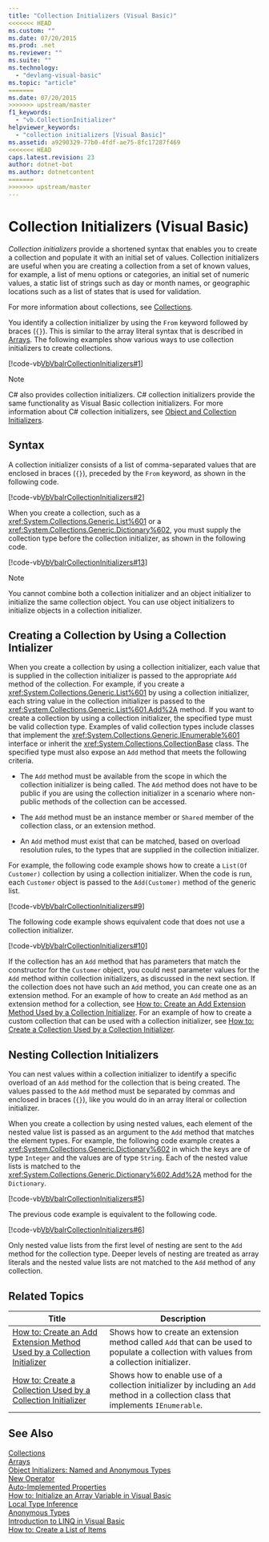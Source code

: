```yaml
---
title: "Collection Initializers (Visual Basic)"
<<<<<<< HEAD
ms.custom: ""
ms.date: 07/20/2015
ms.prod: .net
ms.reviewer: ""
ms.suite: ""
ms.technology: 
  - "devlang-visual-basic"
ms.topic: "article"
=======
ms.date: 07/20/2015
>>>>>>> upstream/master
f1_keywords: 
  - "vb.CollectionInitializer"
helpviewer_keywords: 
  - "collection initializers [Visual Basic]"
ms.assetid: a9290329-77b0-4fdf-ae75-8fc17287f469
<<<<<<< HEAD
caps.latest.revision: 23
author: dotnet-bot
ms.author: dotnetcontent
=======
>>>>>>> upstream/master
---
```

# Collection Initializers (Visual Basic)
*Collection initializers* provide a shortened syntax that enables you to create a collection and populate it with an initial set of values. Collection initializers are useful when you are creating a collection from a set of known values, for example, a list of menu options or categories, an initial set of numeric values, a static list of strings such as day or month names, or geographic locations such as a list of states that is used for validation.  
  
 For more information about collections, see [Collections](http://msdn.microsoft.com/library/e76533a9-5033-4a0b-b003-9c2be60d185b).  
  
 You identify a collection initializer by using the `From` keyword followed by braces (`{}`). This is similar to the array literal syntax that is described in [Arrays](../../../../visual-basic/programming-guide/language-features/arrays/index.md). The following examples show various ways to use collection initializers to create collections.  
  
 [!code-vb[VbVbalrCollectionInitializers#1](../../../../../samples/snippets/visualbasic/VS_Snippets_VBCSharp/VbVbalrCollectionInitializers/VB/Module1.vb#1)]  
  
> [!NOTE]
>  C# also provides collection initializers. C# collection initializers provide the same functionality as Visual Basic collection initializers. For more information about C# collection initializers, see [Object and Collection Initializers](../../../../csharp/programming-guide/classes-and-structs/object-and-collection-initializers.md).  
  
## Syntax  
 A collection initializer consists of a list of comma-separated values that are enclosed in braces (`{}`), preceded by the `From` keyword, as shown in the following code.  
  
 [!code-vb[VbVbalrCollectionInitializers#2](../../../../../samples/snippets/visualbasic/VS_Snippets_VBCSharp/VbVbalrCollectionInitializers/VB/Module1.vb#2)]  
  
 When you create a collection, such as a <xref:System.Collections.Generic.List%601> or a <xref:System.Collections.Generic.Dictionary%602>, you must supply the collection type before the collection initializer, as shown in the following code.  
  
 [!code-vb[VbVbalrCollectionInitializers#13](../../../../../samples/snippets/visualbasic/VS_Snippets_VBCSharp/VbVbalrCollectionInitializers/VB/Module1.vb#13)]  
  
> [!NOTE]
>  You cannot combine both a collection initializer and an object initializer to initialize the same collection object. You can use object initializers to initialize objects in a collection initializer.  
  
## Creating a Collection by Using a Collection Intializer  
 When you create a collection by using a collection initializer, each value that is supplied in the collection initializer is passed to the appropriate `Add` method of the collection. For example, if you create a <xref:System.Collections.Generic.List%601> by using a collection initializer, each string value in the collection initializer is passed to the <xref:System.Collections.Generic.List%601.Add%2A> method. If you want to create a collection by using a collection initializer, the specified type must be valid collection type. Examples of valid collection types include classes that implement the <xref:System.Collections.Generic.IEnumerable%601> interface or inherit the <xref:System.Collections.CollectionBase> class. The specified type must also expose an `Add` method that meets the following criteria.  
  
-   The `Add` method must be available from the scope in which the collection initializer is being called. The `Add` method does not have to be public if you are using the collection initializer in a scenario where non-public methods of the collection can be accessed.  
  
-   The `Add` method must be an instance member or `Shared` member of the collection class, or an extension method.  
  
-   An `Add` method must exist that can be matched, based on overload resolution rules, to the types that are supplied in the collection initializer.  
  
 For example, the following code example shows how to create a `List(Of Customer)` collection by using a collection initializer. When the code is run, each `Customer` object is passed to the `Add(Customer)` method of the generic list.  
  
 [!code-vb[VbVbalrCollectionInitializers#9](../../../../../samples/snippets/visualbasic/VS_Snippets_VBCSharp/VbVbalrCollectionInitializers/VB/Module1.vb#9)]  
  
 The following code example shows equivalent code that does not use a collection initializer.  
  
 [!code-vb[VbVbalrCollectionInitializers#10](../../../../../samples/snippets/visualbasic/VS_Snippets_VBCSharp/VbVbalrCollectionInitializers/VB/Module1.vb#10)]  
  
 If the collection has an `Add` method that has parameters that match the constructor for the `Customer` object, you could nest parameter values for the `Add` method within collection initializers, as discussed in the next section. If the collection does not have such an `Add` method, you can create one as an extension method. For an example of how to create an `Add` method as an extension method for a collection, see [How to: Create an Add Extension Method Used by a Collection Initializer](../../../../visual-basic/programming-guide/language-features/collection-initializers/how-to-create-an-add-extension-method-used-by-a-collection-initializer.md). For an example of how to create a custom collection that can be used with a collection initializer, see [How to: Create a Collection Used by a Collection Initializer](../../../../visual-basic/programming-guide/language-features/collection-initializers/how-to-create-a-collection-used-by-a-collection-initializer.md).  
  
## Nesting Collection Initializers  
 You can nest values within a collection initializer to identify a specific overload of an `Add` method for the collection that is being created. The values passed to the `Add` method must be separated by commas and enclosed in braces (`{}`), like you would do in an array literal or collection initializer.  
  
 When you create a collection by using nested values, each element of the nested value list is passed as an argument to the `Add` method that matches the element types. For example, the following code example creates a <xref:System.Collections.Generic.Dictionary%602> in which the keys are of type `Integer` and the values are of type `String`. Each of the nested value lists is matched to the <xref:System.Collections.Generic.Dictionary%602.Add%2A> method for the `Dictionary`.  
  
 [!code-vb[VbVbalrCollectionInitializers#5](../../../../../samples/snippets/visualbasic/VS_Snippets_VBCSharp/VbVbalrCollectionInitializers/VB/Module1.vb#5)]  
  
 The previous code example is equivalent to the following code.  
  
 [!code-vb[VbVbalrCollectionInitializers#6](../../../../../samples/snippets/visualbasic/VS_Snippets_VBCSharp/VbVbalrCollectionInitializers/VB/Module1.vb#6)]  
  
 Only nested value lists from the first level of nesting are sent to the `Add` method for the collection type. Deeper levels of nesting are treated as array literals and the nested value lists are not matched to the `Add` method of any collection.  
  
## Related Topics  
  
|Title|Description|  
|---|---|  
|[How to: Create an Add Extension Method Used by a Collection Initializer](../../../../visual-basic/programming-guide/language-features/collection-initializers/how-to-create-an-add-extension-method-used-by-a-collection-initializer.md)|Shows how to create an extension method called `Add` that can be used to populate a collection with values from a collection initializer.|  
|[How to: Create a Collection Used by a Collection Initializer](../../../../visual-basic/programming-guide/language-features/collection-initializers/how-to-create-a-collection-used-by-a-collection-initializer.md)|Shows how to enable use of a collection initializer by including an `Add` method in a collection class that implements `IEnumerable`.|  
  
## See Also  
 [Collections](http://msdn.microsoft.com/library/e76533a9-5033-4a0b-b003-9c2be60d185b)  
 [Arrays](../../../../visual-basic/programming-guide/language-features/arrays/index.md)  
 [Object Initializers: Named and Anonymous Types](../../../../visual-basic/programming-guide/language-features/objects-and-classes/object-initializers-named-and-anonymous-types.md)  
 [New Operator](../../../../visual-basic/language-reference/operators/new-operator.md)  
 [Auto-Implemented Properties](../../../../visual-basic/programming-guide/language-features/procedures/auto-implemented-properties.md)  
 [How to: Initialize an Array Variable in Visual Basic](../../../../visual-basic/programming-guide/language-features/arrays/how-to-initialize-an-array-variable.md)  
 [Local Type Inference](../../../../visual-basic/programming-guide/language-features/variables/local-type-inference.md)  
 [Anonymous Types](../../../../visual-basic/programming-guide/language-features/objects-and-classes/anonymous-types.md)  
 [Introduction to LINQ in Visual Basic](../../../../visual-basic/programming-guide/language-features/linq/introduction-to-linq.md)  
 [How to: Create a List of Items](../../../../visual-basic/programming-guide/concepts/linq/how-to-create-a-list-of-items.md)
